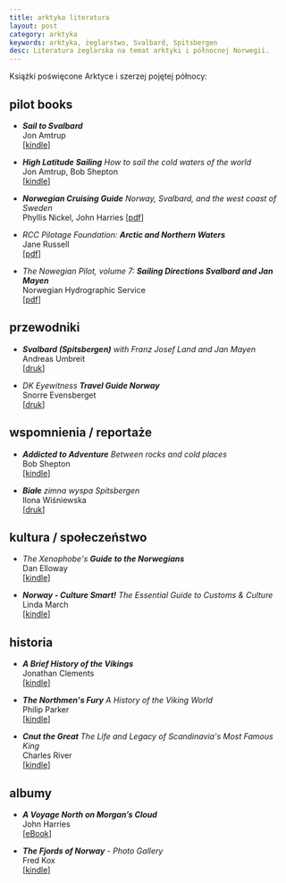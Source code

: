```yaml
---
title: arktyka literatura
layout: post
category: arktyka
keywords: arktyka, żeglarstwo, Svalbard, Spitsbergen
desc: Literatura żeglarska na temat arktyki i północnej Norwegii. 
---
```


Książki poświęcone Arktyce i szerzej pojętej północy:


pilot books
-----------
* ***Sail to Svalbard***  
  Jon Amtrup  
  [[kindle](http://www.amazon.co.uk/Sail-Svalbard-Jon-Amtrup-ebook/dp/B0056GW9S4/ref=sr_1_1)]
  
* ***High Latitude Sailing*** *How to sail the cold waters of the world*  
  Jon Amtrup, Bob Shepton  
  [[kindle](http://www.amazon.co.uk/High-Latitude-Sailing-waters-world-ebook/dp/B00KDYK2FQ/ref=sr_1_1)]
  
* ***Norwegian Cruising Guide*** *Norway, Svalbard, and the west coast of Sweden*  
  Phyllis Nickel, John Harries 
  [[pdf](http://www.norwegiancruisingguide.com/)]
  
* *RCC Pilotage Foundation:* ***Arctic and Northern Waters***  
  Jane Russell   
  [[pdf](http://www.rccpf.org.uk/passage-planning/arctic)]
  
* *The Nowegian Pilot, volume 7:* ***Sailing Directions Svalbard and Jan Mayen***  
  Norwegian Hydrographic Service  
  [[pdf](http://www.statkart.no/en/Kart/Nautical-Publications/The-Norwegian-Pilot-Guide/)]


przewodniki
------------
* ***Svalbard (Spitsbergen)*** *with Franz Josef Land and Jan Mayen*  
  Andreas Umbreit  
  [[druk](http://www.amazon.co.uk/Svalbard-Spitsbergen-Franz-Travel-Guides/dp/1841624594/ref=sr_1_1)]  
    
* *DK Eyewitness* ***Travel Guide Norway***  
  Snorre Evensberget                                                 
  [[druk](http://www.amazon.co.uk/DK-Eyewitness-Travel-Guide-Norway/dp/1405368918/ref=sr_1_1)]  


wspomnienia / reportaże
------------------------
* ***Addicted to Adventure*** *Between rocks and cold places*   
  Bob Shepton  
  [[kindle](http://www.amazon.co.uk/Addicted-Adventure-Between-rocks-places-ebook/dp/B00JKLRKXK/ref=sr_1_1)]
  
* ***Białe*** *zimna wyspa Spitsbergen*  
  Ilona Wiśniewska  
  [[druk](https://czarne.com.pl/katalog/ksiazki/biale)]


kultura / społeczeństwo
-----------------------

* *The Xenophobe's* ***Guide to the Norwegians***  
  Dan Elloway  
  [[kindle](http://www.amazon.co.uk/Xenophobes-Guide-Norwegians-Guides-ebook/dp/B00GL9R84U/ref=sr_1_1)]  

* ***Norway - Culture Smart!*** *The Essential Guide to Customs & Culture*   
  Linda March   
  [[kindle](http://www.amazon.co.uk/Norway-Culture-Smart-Essential-Customs-ebook/dp/B004445986/ref=sr_1_1)]  


historia
---------
* ***A Brief History of the Vikings***   
  Jonathan Clements   
  [[kindle](http://www.amazon.co.uk/Brief-History-Vikings-Jonathan-Clements-ebook/dp/B00AJN9KHC/ref=sr_1_1)]  

* ***The Northmen's Fury*** *A History of the Viking World*  
  Philip Parker  
  [[kindle](http://www.amazon.co.uk/Northmens-Fury-History-Viking-World-ebook/dp/B00EKOBXE4/ref=sr_1_sc_1)]  
  
* ***Cnut the Great*** *The Life and Legacy of Scandinavia's Most Famous King*  
  Charles River  
  [[kindle](http://www.amazon.co.uk/Cnut-Great-Legacy-Scandinavias-Famous-ebook/dp/B00N84BMES/ref=sr_1_1)]  
  

albumy
-------
* ***A Voyage North on Morgan’s Cloud***  
  John Harries  
  [[eBook](http://www.morganscloud.com/2012/10/07/arctic-voyage-ebook/)]  

* ***The Fjords of Norway*** *- Photo Gallery*  
  Fred Kox  
  [[kindle](http://www.amazon.co.uk/Fjords-Norway-Photo-Gallery-ebook/dp/B00NU5VNIK/ref=sr_1_1)]


